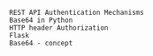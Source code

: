 
    REST API Authentication Mechanisms
    Base64 in Python
    HTTP header Authorization
    Flask
    Base64 - concept
